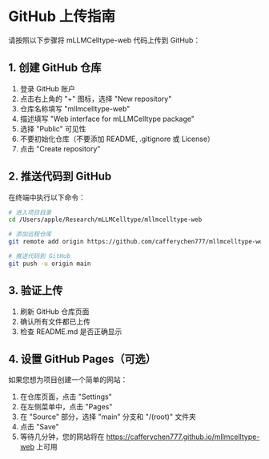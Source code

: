 # GitHub 上传指南

请按照以下步骤将 mLLMCelltype-web 代码上传到 GitHub：

## 1. 创建 GitHub 仓库

1. 登录 GitHub 账户
2. 点击右上角的 "+" 图标，选择 "New repository"
3. 仓库名称填写 "mllmcelltype-web"
4. 描述填写 "Web interface for mLLMCelltype package"
5. 选择 "Public" 可见性
6. 不要初始化仓库（不要添加 README, .gitignore 或 License）
7. 点击 "Create repository"

## 2. 推送代码到 GitHub

在终端中执行以下命令：

```bash
# 进入项目目录
cd /Users/apple/Research/mLLMCelltype/mllmcelltype-web

# 添加远程仓库
git remote add origin https://github.com/cafferychen777/mllmcelltype-web.git

# 推送代码到 GitHub
git push -u origin main
```

## 3. 验证上传

1. 刷新 GitHub 仓库页面
2. 确认所有文件都已上传
3. 检查 README.md 是否正确显示

## 4. 设置 GitHub Pages（可选）

如果您想为项目创建一个简单的网站：

1. 在仓库页面，点击 "Settings"
2. 在左侧菜单中，点击 "Pages"
3. 在 "Source" 部分，选择 "main" 分支和 "/(root)" 文件夹
4. 点击 "Save"
5. 等待几分钟，您的网站将在 https://cafferychen777.github.io/mllmcelltype-web 上可用
